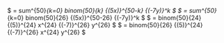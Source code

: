 $ = sum^{50}_{k=0} binom{50}{k} {(5x)}^{50-k} {(-7y)}^k $
$ = sum^{50}_{k=0} binom{50}{26} {(5x)}^{50-26} {(-7y)}^k $
$ = binom{50}{24} {(5)}^{24} x^{24} {(-7)}^{26} y^{26} $
$ = binom{50}{26} {(5)}^{24} {(-7)}^{26} x^{24} y^{26} $
